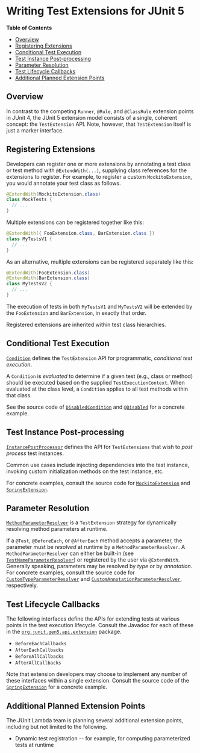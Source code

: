 # Writing Test Extensions for JUnit 5

**Table of Contents**

- [Overview](#overview)
- [Registering Extensions](#registering-extensions)
- [Conditional Test Execution](#conditional-test-execution)
- [Test Instance Post-processing](#test-instance-post-processing)
- [Parameter Resolution](#parameter-resolution)
- [Test Lifecycle Callbacks](#test-lifecycle-callbacks)
- [Additional Planned Extension Points](#additional-planned-extension-points)

## Overview

In contrast to the competing `Runner`, `@Rule`, and `@ClassRule` extension points in JUnit 4, the JUnit 5 extension model consists of a single, coherent concept: the `TestExtension` API. Note, however, that `TestExtension` itself is just a marker interface.

## Registering Extensions

Developers can register one or more extensions by annotating a test class or test method with `@ExtendWith(...)`, supplying class references for the extensions to register. For example, to register a custom `MockitoExtension`, you would annotate your test class as follows.

```java
@ExtendWith(MockitoExtension.class)
class MockTests {
  // ...
}
```

Multiple extensions can be registered together like this:

```java
@ExtendWith({ FooExtension.class, BarExtension.class })
class MyTestsV1 {
  // ...
}
```

As an alternative, multiple extensions can be registered separately like this:

```java
@ExtendWith(FooExtension.class)
@ExtendWith(BarExtension.class)
class MyTestsV2 {
  // ...
}
```

The execution of tests in both `MyTestsV1` and `MyTestsV2` will be extended by the `FooExtension` and `BarExtension`, in exactly that order.

Registered extensions are inherited within test class hierarchies.

## Conditional Test Execution

[`Condition`] defines the `TestExtension` API for programmatic, _conditional test execution_.

A `Condition` is _evaluated_ to determine if a given test (e.g., class or method) should
be executed based on the supplied `TestExecutionContext`. When evaluated at the class
level, a `Condition` applies to all test methods within that class.

See the source code of [`DisabledCondition`] and [`@Disabled`] for a concrete example.

## Test Instance Post-processing

[`InstancePostProcessor`] defines the API for `TestExtensions` that
wish to _post process_ test instances.

Common use cases include injecting dependencies into the test instance,
invoking custom initialization methods on the test instance, etc.

For concrete examples, consult the source code for [`MockitoExtension`]
and [`SpringExtension`].

## Parameter Resolution

[`MethodParameterResolver`] is a `TestExtension` strategy for dynamically resolving
method parameters at runtime.

If a `@Test`, `@BeforeEach`, or `@AfterEach` method accepts a parameter, the parameter
must be _resolved_ at runtime by a `MethodParameterResolver`. A `MethodParameterResolver`
can either be built-in (see [`TestNameParameterResolver`]) or registered by the user via
`@ExtendWith`. Generally speaking, parameters may be resolved by *type* or by *annotation*.
For concrete examples, consult the source code for [`CustomTypeParameterResolver`] and 
[`CustomAnnotationParameterResolver`], respectively.

## Test Lifecycle Callbacks

The following interfaces define the APIs for extending tests at various points in the
test execution lifecycle. Consult the Javadoc for each of these in the
[`org.junit.gen5.api.extension`] package.

- `BeforeEachCallbacks`
- `AfterEachCallbacks`
- `BeforeAllCallbacks`
- `AfterAllCallbacks`

Note that extension developers may choose to implement any number of these
interfaces within a single extension. Consult the source code of the
[`SpringExtension`] for a concrete example.

## Additional Planned Extension Points

The JUnit Lambda team is planning several additional extension points, including but not limited to the following.

- Dynamic test registration -- for example, for computing parameterized tests at runtime


[`Condition`]: https://github.com/junit-team/junit-lambda/blob/prototype-1/junit5-api/src/main/java/org/junit/gen5/api/extension/Condition.java
[`CustomAnnotationParameterResolver`]: https://github.com/junit-team/junit-lambda/blob/prototype-1/sample-project/src/test/java/com/example/CustomAnnotationParameterResolver.java
[`CustomTypeParameterResolver`]: https://github.com/junit-team/junit-lambda/blob/prototype-1/sample-project/src/test/java/com/example/CustomTypeParameterResolver.java
[`@Disabled`]: https://github.com/junit-team/junit-lambda/blob/prototype-1/junit5-api/src/main/java/org/junit/gen5/api/Disabled.java
[`DisabledCondition`]: https://github.com/junit-team/junit-lambda/blob/prototype-1/junit5-engine/src/main/java/org/junit/gen5/engine/junit5/extension/DisabledCondition.java
[`InstancePostProcessor`]: https://github.com/junit-team/junit-lambda/blob/prototype-1/junit5-api/src/main/java/org/junit/gen5/api/extension/InstancePostProcessor.java
[issue tracker]: https://github.com/junit-team/junit-lambda/issues
[junit5-gradle-consumer]: https://github.com/junit-team/junit5-samples/tree/prototype-1/junit5-gradle-consumer
[junit5-maven-consumer]: https://github.com/junit-team/junit5-samples/tree/prototype-1/junit5-maven-consumer
[junit5-samples]: https://github.com/junit-team/junit5-samples
[`MethodParameterResolver`]: https://github.com/junit-team/junit-lambda/blob/prototype-1/junit5-api/src/main/java/org/junit/gen5/api/extension/MethodParameterResolver.java
[`MockitoExtension`]: https://github.com/junit-team/junit-lambda/blob/prototype-1/sample-extension/src/main/java/com/example/mockito/MockitoExtension.java
[`org.junit.gen5.api`]: https://github.com/junit-team/junit-lambda/tree/prototype-1/junit5-api/src/main/java/org/junit/gen5/api
[`org.junit.gen5.api.extension`]: https://github.com/junit-team/junit-lambda/tree/prototype-1/junit5-api/src/main/java/org/junit/gen5/api/extension
[`SampleTestCase`]: https://github.com/junit-team/junit-lambda/blob/prototype-1/sample-project/src/test/java/com/example/SampleTestCase.java
[snapshots repository]: https://oss.sonatype.org/content/repositories/snapshots/
[`SpringExtension`]: https://github.com/sbrannen/spring-test-junit5/blob/prototype-1/src/main/java/org/springframework/test/context/junit5/SpringExtension.java
[`TestNameParameterResolver`]: https://github.com/junit-team/junit-lambda/blob/prototype-1/junit5-engine/src/main/java/org/junit/gen5/engine/junit5/extension/TestNameParameterResolver.java
[Twitter]: https://twitter.com/junitlambda

